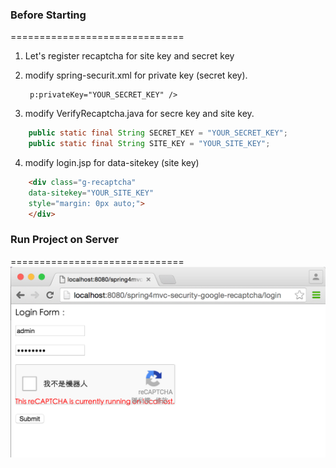 ### Before Starting
==============================
1. Let's register recaptcha for site key and secret key

2. modify spring-securit.xml for private key (secret key).

		p:privateKey="YOUR_SECRET_KEY" />
	
3. modify VerifyRecaptcha.java for secre key and site key.
```JAVA
	public static final String SECRET_KEY = "YOUR_SECRET_KEY"; 
	public static final String SITE_KEY = "YOUR_SITE_KEY";
```
4. modify login.jsp for data-sitekey (site key)
```HTML
	<div class="g-recaptcha"
	data-sitekey="YOUR_SITE_KEY"
	style="margin: 0px auto;">
	</div>
```

### Run Project on Server
==============================
![image](https://github.com/lucas0x6b6f/spring4mvc-security-google-recaptcha/blob/master/src/main/resources/recaptcha-login-page.png)



